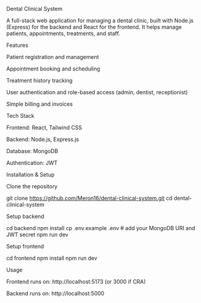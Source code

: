 Dental Clinical System

A full-stack web application for managing a dental clinic, built with Node.js (Express) for the backend and React for the frontend. It helps manage patients, appointments, treatments, and staff.

Features

Patient registration and management

Appointment booking and scheduling

Treatment history tracking

User authentication and role-based access (admin, dentist, receptionist)

Simple billing and invoices

Tech Stack

Frontend: React, Tailwind CSS

Backend: Node.js, Express.js

Database: MongoDB

Authentication: JWT

Installation & Setup

Clone the repository

git clone https://github.com/Meron16/dental-clinical-system.git
cd dental-clinical-system


Setup backend

cd backend
npm install
cp .env.example .env   # add your MongoDB URI and JWT secret
npm run dev


Setup frontend

cd frontend
npm install
npm run dev

Usage

Frontend runs on: http://localhost:5173 (or 3000 if CRA)

Backend runs on: http://localhost:5000
